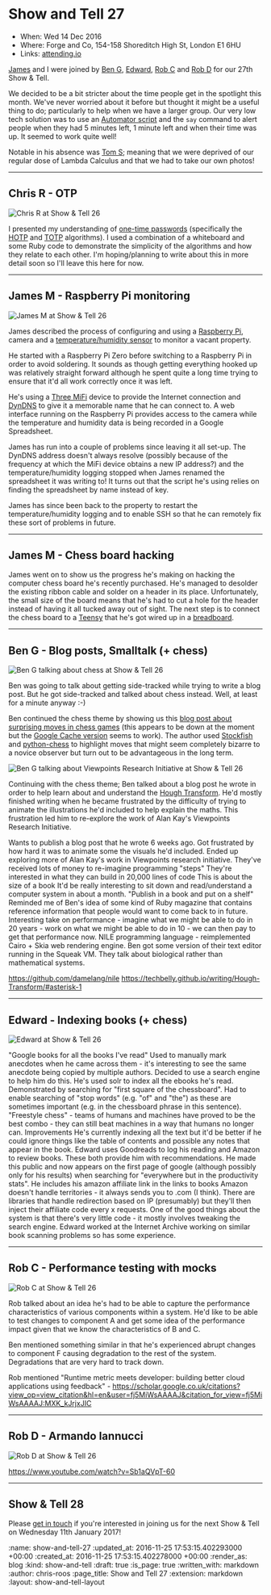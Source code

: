 Show and Tell 27
================

* When: Wed 14 Dec 2016
* Where: Forge and Co, 154-158 Shoreditch High St, London E1 6HU
* Links: [attending.io][attending-io-show-and-tell-27]

[James][james-mead] and I were joined by [Ben G][ben-griffiths], [Edward][edward-betts], [Rob C][rob-chatley] and [Rob D][rob-dupuis] for our 27th Show & Tell.

We decided to be a bit stricter about the time people get in the spotlight this month. We've never worried about it before but thought it might be a useful thing to do; particularly to help when we have a larger group. Our very low tech solution was to use an [Automator script][automator] and the `say` command to alert people when they had 5 minutes left, 1 minute left and when their time was up. It seemed to work quite well!

Notable in his absence was [Tom S][tom-stuart]; meaning that we were deprived of our regular dose of Lambda Calculus and that we had to take our own photos!

[automator]: https://en.wikipedia.org/wiki/List_of_macOS_components#Automator
[ben-griffiths]: https://twitter.com/beng
[edward-betts]: http://edwardbetts.com/
[james-mead]: /james-mead
[rob-chatley]: https://www.doc.ic.ac.uk/~rbc/
[rob-dupuis]: https://github.com/robd
[tom-stuart]: http://codon.com/

---

## Chris R - OTP

![Chris R at Show & Tell 26](/images/blog/2016-12-14-show-and-tell-27-chris-r.jpg)

I presented my understanding of [one-time passwords][otp] (specifically the [HOTP][hotp] and [TOTP][totp] algorithms). I used a combination of a whiteboard and some Ruby code to demonstrate the simplicity of the algorithms and how they relate to each other. I'm hoping/planning to write about this in more detail soon so I'll leave this here for now.

[hotp]: https://en.wikipedia.org/wiki/HMAC-based_One-time_Password_Algorithm
[otp]: https://en.wikipedia.org/wiki/One-time_password
[totp]: https://en.wikipedia.org/wiki/Time-based_One-time_Password_Algorithm

---

## James M - Raspberry Pi monitoring

![James M at Show & Tell 26](/images/blog/2016-12-14-show-and-tell-27-james-m.jpg)

James described the process of configuring and using a [Raspberry Pi][raspberry-pi], camera and a [temperature/humidity sensor][dht22] to monitor a vacant property.

He started with a Raspberry Pi Zero before switching to a Raspberry Pi in order to avoid soldering. It sounds as though getting everything hooked up was relatively straight forward although he spent quite a long time trying to ensure that it'd all work correctly once it was left.

He's using a [Three MiFi][three-mifi] device to provide the Internet connection and [DynDNS][dyndns] to give it a memorable name that he can connect to. A web interface running on the Raspberry Pi provides access to the camera while the temperature and humidity data is being recorded in a Google Spreadsheet.

James has run into a couple of problems since leaving it all set-up. The DynDNS address doesn't always resolve (possibly because of the frequency at which the MiFi device obtains a new IP address?) and the temperature/humidity logging stopped when James renamed the spreadsheet it was writing to! It turns out that the script he's using relies on finding the spreadsheet by name instead of key.

James has since been back to the property to restart the temperature/humidity logging and to enable SSH so that he can remotely fix these sort of problems in future.

[dht22]: https://www.adafruit.com/product/385
[dyndns]: http://dyn.com/dns/
[raspberry-pi]: https://www.raspberrypi.org/
[three-mifi]: http://www.three.co.uk/Store/Mobile_Broadband

---

## James M - Chess board hacking

James went on to show us the progress he's making on hacking the computer chess board he's recently purchased. He's managed to desolder the existing ribbon cable and solder on a header in its place. Unfortunately, the small size of the board means that he's had to cut a hole for the header instead of having it all tucked away out of sight. The next step is to connect the chess board to a [Teensy][teensy] that he's got wired up in a [breadboard][breadboard].

[breadboard]: https://en.wikipedia.org/wiki/Breadboard
[teensy]: https://www.pjrc.com/teensy/

---

## Ben G - Blog posts, Smalltalk (+ chess)

![Ben G talking about chess at Show & Tell 26](/images/blog/2016-12-14-show-and-tell-27-ben-g-chess.jpg)

Ben was going to talk about getting side-tracked while trying to write a blog post. But he got side-tracked and talked about chess instead. Well, at least for a minute anyway :-)

Ben continued the chess theme by showing us this [blog post about surprising moves in chess games][surprising-moves-in-chess-games] (this appears to be down at the moment but the [Google Cache version][surprising-moves-in-chess-game-cache] seems to work). The author used [Stockfish][stockfish] and [python-chess][python-chess] to highlight moves that might seem completely bizarre to a novice observer but turn out to be advantageous in the long term.

[python-chess]: https://github.com/niklasf/python-chess
[stockfish]: https://stockfishchess.org/
[surprising-moves-in-chess-games]: http://www.60wo.com/uncategorized/13/finding-surprising-moves-in-chess-games.html
[surprising-moves-in-chess-game-cache]: http://webcache.googleusercontent.com/search?q=cache:7Z_mVsRwYqkJ:www.60wo.com/uncategorized/13/finding-surprising-moves-in-chess-games.html+&cd=9&hl=en&ct=clnk&gl=uk

![Ben G talking about Viewpoints Research Initiative at Show & Tell 26](/images/blog/2016-12-14-show-and-tell-27-ben-g-nile.jpg)

Continuing with the chess theme; Ben talked about a blog post he wrote in order to help learn about and understand the [Hough Transform][hough-transform]. He'd mostly finished writing when he became frustrated by the difficulty of trying to animate the illustrations he'd included to help explain the maths. This frustration led him to re-explore the work of Alan Kay's Viewpoints Research Initiative.


[hough-transform]: https://en.wikipedia.org/wiki/Hough_transform

Wants to publish a blog post that he wrote 6 weeks ago. Got frustrated by how hard it was to animate some the visuals he'd included. Ended up exploring more of Alan Kay's work in Viewpoints research initiative.
  They've received lots of money to re-imagine programming "steps"
  They're interested in what they can build in 20,000 lines of code
    This is about the size of a book
    It'd be really interesting to sit down and read/understand a computer system in about a month.
    "Publish in a book and put on a shelf"
      Reminded me of Ben's idea of some kind of Ruby magazine that contains reference information that people would want to come back to in future.
  Interesting take on performance - imagine what we might be able to do in 20 years - work on what we might be able to do in 10 - we can then pay to get that performance now.
  NILE programming language - reimplemented Cairo + Skia web rendering engine.
  Ben got some version of their text editor running in the Squeak VM.
  They talk about biological rather than mathematical systems.

https://github.com/damelang/nile
https://techbelly.github.io/writing/Hough-Transform/#asterisk-1

---

## Edward - Indexing books (+ chess)

![Edward at Show & Tell 26](/images/blog/2016-12-14-show-and-tell-27-edward.jpg)

"Google books for all the books I've read"
Used to manually mark anecdotes when he came across them - it's interesting to see the same anecdote being copied by multiple authors.
Decided to use a search engine to help him do this.
He's used solr to index all the ebooks he's read.
Demonstrated by searching for "first square of the chessboard". Had to enable searching of "stop words" (e.g. "of" and "the") as these are sometimes important (e.g. in the chessboard phrase in this sentence).
"Freestyle chess" - teams of humans and machines have proved to be the best combo - they can still beat machines in a way that humans no longer can.
Improvements
  He's currently indexing all the text but it'd be better if he could ignore things like the table of contents and possible any notes that appear in the book.
Edward uses Goodreads to log his reading and Amazon to review books. These both provide him with recommendations.
He made this public and now appears on the first page of google (although possibly only for his results) when searching for "everywhere but in the productivity stats".
He includes his amazon affiliate link in the links to books
  Amazon doesn't handle territories - it always sends you to .com (I think). There are libraries that handle redirection based on IP (presumably) but they'll then inject their affiliate code every x requests.
One of the good things about the system is that there's very little code - it mostly involves tweaking the search engine.
Edward worked at the Internet Archive working on similar book scanning problems so has some experience.

---

## Rob C - Performance testing with mocks

![Rob C at Show & Tell 26](/images/blog/2016-12-14-show-and-tell-27-rob-c.jpg)

Rob talked about an idea he's had to be able to capture the performance characteristics of various components within a system. He'd like to be able to test changes to component A and get some idea of the performance impact given that we know the characteristics of B and C.

Ben mentioned something similar in that he's experienced abrupt changes to component F causing degradation to the rest of the system. Degradations that are very hard to track down.

Rob mentioned "Runtime metric meets developer: building better cloud applications using feedback" - https://scholar.google.co.uk/citations?view_op=view_citation&hl=en&user=fj5MiWsAAAAJ&citation_for_view=fj5MiWsAAAAJ:MXK_kJrjxJIC

---

## Rob D - Armando Iannucci

![Rob D at Show & Tell 26](/images/blog/2016-12-14-show-and-tell-27-rob-d.jpg)

https://www.youtube.com/watch?v=Sb1aQVpT-60

---

## Show & Tell 28

Please [get in touch][contact] if you're interested in joining us for the next Show & Tell on Wednesday 11th January 2017!

[attending-io-show-and-tell-27]: https://attending.io/events/gfr-show-and-tell-27/
[contact]: /contact

:name: show-and-tell-27
:updated_at: 2016-11-25 17:53:15.402293000 +00:00
:created_at: 2016-11-25 17:53:15.402278000 +00:00
:render_as: blog
:kind: show-and-tell
:draft: true
:is_page: true
:written_with: markdown
:author: chris-roos
:page_title: Show and Tell 27
:extension: markdown
:layout: show-and-tell-layout
